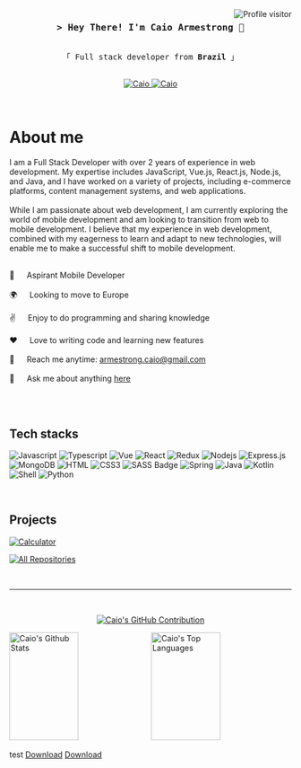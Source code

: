 <a href="https://komarev.com/ghpvc/?username=caioafc">
  <img align="right" src="https://komarev.com/ghpvc/?username=caioafc&label=Visitors&color=0e75b6&style=flat" alt="Profile visitor" />
</a>


<!-- Intro  -->
<h3 align="center">
        <samp>&gt; Hey There! I'm Caio Armestrong 👋</samp>
</h3>


<p align="center"> 
  <samp>
    <br>
    「 Full stack developer from <b>Brazil</b> 」
    <br>
    <br>
  </samp>
</p>

<p align="center">
 <a href="https://www.linkedin.com/in/caio-armestrong-6a7255162" target="_blank">
  <img src="https://img.shields.io/badge/LinkedIn-0077B5?style=for-the-badge&logo=linkedin&logoColor=white" alt="Caio"/>
 </a>
 <a href="https://www.instagram.com/caioarmstrong/" target="_blank">
  <img src="https://img.shields.io/badge/Instagram-fe4164?style=for-the-badge&logo=instagram&logoColor=white" alt="Caio" />
 </a> 
</p>
<br />

<!-- About Section -->
 # About me
 
<p>
 I am a Full Stack Developer with over 2 years of experience in web development. My expertise includes JavaScript, Vue.js, React.js, Node.js, and Java, and I have worked on a variety of projects, including e-commerce platforms, content management systems, and web applications. <br/><br/>
 While I am passionate about web development, I am currently exploring the world of mobile development and am looking to transition from web to mobile development. I believe that my experience in web development, combined with my eagerness to learn and adapt to new technologies, will enable me to make a successful shift to mobile development. <br/><br/>
 
 
 🚀 &emsp; Aspirant Mobile Developer <br/><br/>
 🌍 &emsp; Looking to move to Europe <br/><br/>
 ✌️ &emsp; Enjoy to do programming and sharing knowledge <br/><br/>
 ❤️ &emsp; Love to writing code and learning new features<br/><br/>
 📧 &emsp; Reach me anytime: armestrong.caio@gmail.com<br/><br/>
 💬 &emsp; Ask me about anything [here](https://github.com/caioafc/caioafc/issues)<br/><br/>
 

</p>

<br/>

## Tech stacks

![Javascript](https://img.shields.io/badge/JavaScript-323330?style=for-the-badge&logo=javascript&logoColor=F7DF1E)
![Typescript](https://img.shields.io/badge/TypeScript-007ACC?style=for-the-badge&logo=typescript&logoColor=white)
![Vue](https://img.shields.io/badge/Vue.js-35495E?style=for-the-badge&logo=vue.js&logoColor=4FC08D)
![React](https://img.shields.io/badge/React-20232A?style=for-the-badge&logo=react&logoColor=61DAFB)
![Redux](https://img.shields.io/badge/Redux-593D88?style=for-the-badge&logo=redux&logoColor=white)
![Nodejs](https://img.shields.io/badge/Node.js-43853D?style=for-the-badge&logo=node.js&logoColor=white)
![Express.js](https://img.shields.io/badge/Express.js-000000?style=for-the-badge&logo=express&logoColor=white)
![MongoDB](https://img.shields.io/badge/MongoDB-4EA94B?style=for-the-badge&logo=mongodb&logoColor=white)
![HTML](https://img.shields.io/badge/HTML5-E34F26?style=for-the-badge&logo=html5&logoColor=white)
![CSS3](https://img.shields.io/badge/CSS3-1572B6?style=for-the-badge&logo=css3&logoColor=white)
![SASS Badge](https://img.shields.io/badge/Sass-CC6699?style=for-the-badge&logo=sass&logoColor=white)
![Spring](https://img.shields.io/badge/Spring-6DB33F?style=for-the-badge&logo=spring&logoColor=white)
![Java](https://img.shields.io/badge/Java-ED8B00?style=for-the-badge&logo=java&logoColor=white)
![Kotlin](https://img.shields.io/badge/Kotlin-0095D5?&style=for-the-badge&logo=kotlin&logoColor=white)
![Shell](https://img.shields.io/badge/Shell_Script-121011?style=for-the-badge&logo=gnu-bash&logoColor=white)
![Python](https://img.shields.io/badge/Python-3776AB?style=for-the-badge&logo=python&logoColor=white)

<br/>

## Projects
[![Calculator](https://github-readme-stats.vercel.app/api/pin/?username=caioafc&repo=Calculator&border_color=7F3FBF&bg_color=0D1117&title_color=C9D1D9&text_color=8B949E&icon_color=7F3FBF)](https://github.com/caioafc/Calculator)

<p align="left">
  <a href="https://github.com/caioafc?tab=repositories" target="_blank"><img alt="All Repositories" title="All Repositories" src="https://img.shields.io/badge/-All%20Repos-2962FF?style=for-the-badge&logo=koding&logoColor=white"/></a>
</p>

<br/>
<hr/>
<br/>

<p align="center">
<!--   <a href="https://github.com/caioafc">
    <img src="https://github-readme-streak-stats.herokuapp.com/?user=caioafc&theme=radical&border=7F3FBF&background=0D1117" alt="Saif's GitHub streak"/>
  </a> -->
    <a href="https://github.com/caioafc">
    <img src="https://github-profile-summary-cards.vercel.app/api/cards/profile-details?username=caioafc&theme=radical" alt="Caio's GitHub Contribution"/>
  </a>
</p>

<a> 
    <a href="https://github.com/caioafc"><img alt="Caio's Github Stats" src="https://denvercoder1-github-readme-stats.vercel.app/api?username=caioafc&show_icons=true&count_private=true&theme=react&border_color=7F3FBF&bg_color=0D1117&title_color=F85D7F&icon_color=F8D866" height="192px" width="49.5%"/></a>
  <a href="https://github.com/caioafc"><img alt="Caio's Top Languages" src="https://denvercoder1-github-readme-stats.vercel.app/api/top-langs/?username=caioafc&langs_count=8&layout=compact&theme=react&border_color=7F3FBF&bg_color=0D1117&title_color=F85D7F&icon_color=F8D866" height="192px" width="49.5%"/></a>
  <br/>
</a>


test
<a id="raw-url" href="https://github.com/caioafc/caioafc/raw/master/wallpaper_code.jpg">Download</a>
[Download](https://github.com/caioafc/caioafc/raw/master/wallpaper_code.jpg "download")
